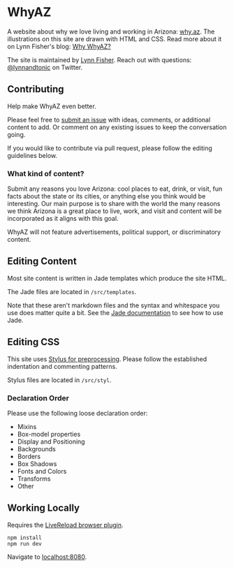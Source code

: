 # WhyAZ

A website about why we love living and working in Arizona: [why.az](http://why.az/). The illustrations on this site are drawn with HTML and CSS. Read more about it on Lynn Fisher's blog: [Why WhyAZ?](https://lynnandtonic.com/thoughts/entries/why-whyaz/)

The site is maintained by [Lynn Fisher](https://github.com/lynnandtonic). Reach out with questions: [@lynnandtonic](https://twitter.com/lynnandtonic) on Twitter.

## Contributing

Help make WhyAZ even better.

Please feel free to [submit an issue](https://github.com/whyaz/whyaz/issues) with ideas, comments, or additional content to add. Or comment on any existing issues to keep the conversation going.

If you would like to contribute via pull request, please follow the editing guidelines below.

### What kind of content?

Submit any reasons you love Arizona: cool places to eat, drink, or visit, fun facts about the state or its cities, or anything else you think would be interesting. Our main purpose is to share with the world the many reasons we think Arizona is a great place to live, work, and visit and content will be incorporated as it aligns with this goal.

WhyAZ will not feature advertisements, political support, or discriminatory content. 

## Editing Content

Most site content is written in Jade templates which produce the site HTML.

The Jade files are located in `/src/templates`.

Note that these aren't markdown files and the syntax and whitespace you use does matter quite a bit. See the [Jade documentation](http://jade-lang.com) to see how to use Jade.

## Editing CSS

This site uses [Stylus for preprocessing](http://learnboost.github.io/stylus/). Please follow the established indentation and commenting patterns.

Stylus files are located in `/src/styl`.

### Declaration Order

Please use the following loose declaration order:

* Mixins
* Box-model properties
* Display and Positioning
* Backgrounds
* Borders
* Box Shadows
* Fonts and Colors
* Transforms
* Other

## Working Locally

Requires the [LiveReload browser plugin](https://chrome.google.com/webstore/detail/livereload/jnihajbhpnppcggbcgedagnkighmdlei).

```
npm install
npm run dev
```

Navigate to [localhost:8080](http://localhost:8080).
